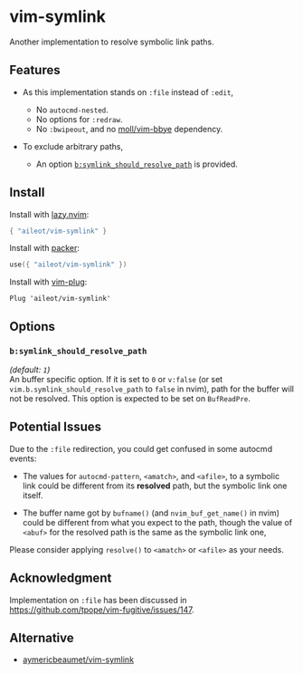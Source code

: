 # vim-symlink

Another implementation to resolve symbolic link paths.

## Features

- As this implementation stands on `:file` instead of `:edit`,

  - No `autocmd-nested`.
  - No options for `:redraw`.
  - No `:bwipeout`,
    and no [moll/vim-bbye](https://github.com/moll/vim-bbye) dependency.

- To exclude arbitrary paths,

  - An option
    [`b:symlink_should_resolve_path`](#bsymlink_should_resolve_path)
    is provided.

## Install

Install with [lazy.nvim](https://github.com/folke/lazy.nvim):

```lua
{ "aileot/vim-symlink" }
```

Install with [packer](https://github.com/wbthomason/packer.nvim):

```lua
use({ "aileot/vim-symlink" })
```

Install with [vim-plug](https://github.com/junegunn/vim-plug):

```vim
Plug 'aileot/vim-symlink'
```

## Options

### `b:symlink_should_resolve_path`

_(default: `1`)_\
An buffer specific option.
If it is set to `0` or `v:false`
(or set `vim.b.symlink_should_resolve_path` to `false` in nvim),
path for the buffer will not be resolved.
This option is expected to be set on `BufReadPre`.

## Potential Issues

Due to the `:file` redirection, you could get confused in some autocmd events:

- The values for `autocmd-pattern`, `<amatch>`, and `<afile>`,
  to a symbolic link could be different from its **resolved** path,
  but the symbolic link one itself.

- The buffer name got by `bufname()` (and `nvim_buf_get_name()` in nvim)
  could be different from what you expect to the path,
  though the value of `<abuf>` for the resolved path
  is the same as the symbolic link one,

Please consider applying `resolve()` to `<amatch>` or `<afile>` as your needs.

## Acknowledgment

Implementation on `:file` has been discussed in
<https://github.com/tpope/vim-fugitive/issues/147>.

## Alternative

- [aymericbeaumet/vim-symlink](https://github.com/aymericbeaumet/vim-symlink)
